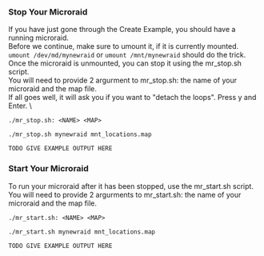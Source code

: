 ### Stop Your Microraid
If you have just gone through the Create Example, you should have a running microraid. \
Before we continue, make sure to umount it, if it is currently mounted. \
`umount /dev/md/mynewraid` or `umount /mnt/mynewraid` should do the trick. \
Once the microraid is unmounted, you can stop it using the mr_stop.sh script. \
You will need to provide 2 argurment to mr_stop.sh: the name of your microraid and the map file. \
If all goes well, it will ask you if you want to "detach the loops". Press y and Enter. \
```
./mr_stop.sh: <NAME> <MAP>

./mr_stop.sh mynewraid mnt_locations.map

TODO GIVE EXAMPLE OUTPUT HERE
```

### Start Your Microraid
To run your microraid after it has been stopped, use the mr_start.sh script. \
You will need to provide 2 argurments to mr_start.sh: the name of your microraid and the map file.
```
./mr_start.sh: <NAME> <MAP>

./mr_start.sh mynewraid mnt_locations.map

TODO GIVE EXAMPLE OUTPUT HERE
```
